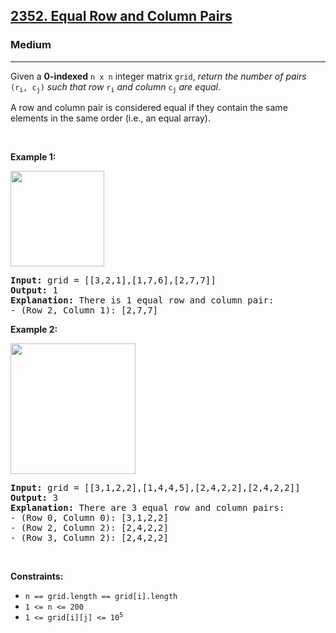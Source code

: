 <h2><a href="https://leetcode.com/problems/equal-row-and-column-pairs/solution/">2352. Equal Row and Column Pairs</a></h2><h3>Medium</h3><hr><div><p>Given a <strong>0-indexed</strong> <code>n x n</code> integer matrix <code>grid</code>, <em>return the number of pairs </em><code>(r<sub>i</sub>, c<sub>j</sub>)</code><em> such that row </em><code>r<sub>i</sub></code><em> and column </em><code>c<sub>j</sub></code><em> are equal</em>.</p>

<p>A row and column pair is considered equal if they contain the same elements in the same order (i.e., an equal array).</p>

<p>&nbsp;</p>
<p><strong class="example">Example 1:</strong></p>
<img alt="" src="https://assets.leetcode.com/uploads/2022/06/01/ex1.jpg" style="width: 150px; height: 153px;">
<pre><strong>Input:</strong> grid = [[3,2,1],[1,7,6],[2,7,7]]
<strong>Output:</strong> 1
<strong>Explanation:</strong> There is 1 equal row and column pair:
- (Row 2, Column 1): [2,7,7]
</pre>

<p><strong class="example">Example 2:</strong></p>
<img alt="" src="https://assets.leetcode.com/uploads/2022/06/01/ex2.jpg" style="width: 200px; height: 209px;">
<pre><strong>Input:</strong> grid = [[3,1,2,2],[1,4,4,5],[2,4,2,2],[2,4,2,2]]
<strong>Output:</strong> 3
<strong>Explanation:</strong> There are 3 equal row and column pairs:
- (Row 0, Column 0): [3,1,2,2]
- (Row 2, Column 2): [2,4,2,2]
- (Row 3, Column 2): [2,4,2,2]
</pre>

<p>&nbsp;</p>
<p><strong>Constraints:</strong></p>

<ul>
	<li><code>n == grid.length == grid[i].length</code></li>
	<li><code>1 &lt;= n &lt;= 200</code></li>
	<li><code>1 &lt;= grid[i][j] &lt;= 10<sup>5</sup></code></li>
</ul>
</div>